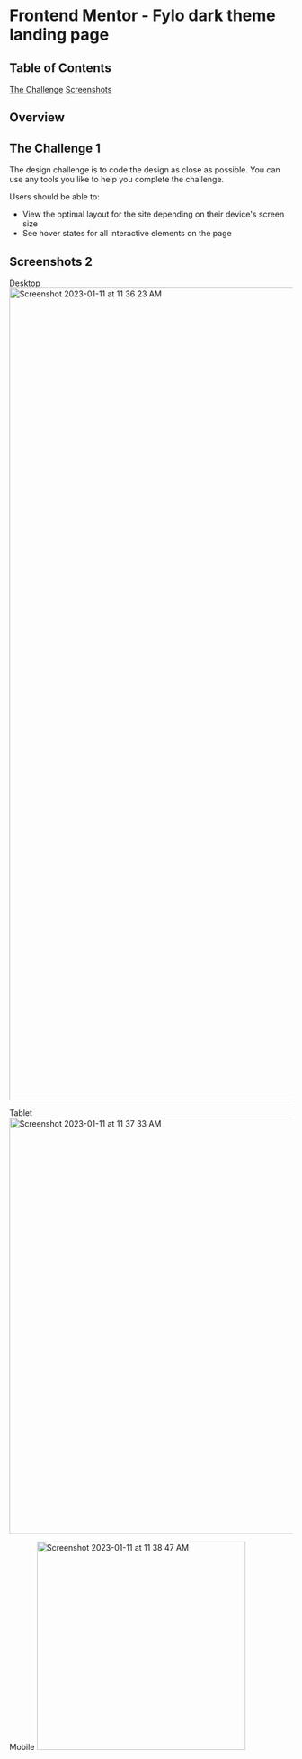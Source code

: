 # Frontend Mentor - Fylo dark theme landing page

## Table of Contents
[The Challenge](#challenge-1)
[Screenshots](#screenshots-2)

## Overview

## The Challenge 1

The design challenge is to code the design as close as possible. You can use any tools you like to help you complete the challenge.

Users should be able to:

-   View the optimal layout for the site depending on their device's screen size
-   See hover states for all interactive elements on the page

## Screenshots 2

Desktop 
<img width="1447" alt="Screenshot 2023-01-11 at 11 36 23 AM" src="https://user-images.githubusercontent.com/96286575/211901294-cc0103aa-de6b-44df-9176-f96f4f489b13.png">

Tablet
<img width="741" alt="Screenshot 2023-01-11 at 11 37 33 AM" src="https://user-images.githubusercontent.com/96286575/211901507-7682efef-bd01-446a-b91f-0752652f3532.png">

Mobile
<img width="371" alt="Screenshot 2023-01-11 at 11 38 47 AM" src="https://user-images.githubusercontent.com/96286575/211901698-41bb1842-e52c-4619-96fd-3cf750b652f4.png">




